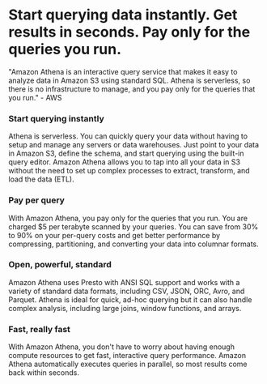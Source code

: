 # Start querying data instantly. Get results in seconds. Pay only for the queries you run.

"Amazon Athena is an interactive query service that makes it easy to analyze data in Amazon S3 using standard SQL. Athena is serverless, so there is no infrastructure to manage, and you pay only for the queries that you run." - AWS

### Start querying instantly
Athena is serverless. You can quickly query your data without having to setup and manage any servers or data warehouses. Just point to your data in Amazon S3, define the schema, and start querying using the built-in query editor. Amazon Athena allows you to tap into all your data in S3 without the need to set up complex processes to extract, transform, and load the data (ETL).

### Pay per query
With Amazon Athena, you pay only for the queries that you run. You are charged $5 per terabyte scanned by your queries. You can save from 30% to 90% on your per-query costs and get better performance by compressing, partitioning, and converting your data into columnar formats.

### Open, powerful, standard
Amazon Athena uses Presto with ANSI SQL support and works with a variety of standard data formats, including CSV, JSON, ORC, Avro, and Parquet. Athena is ideal for quick, ad-hoc querying but it can also handle complex analysis, including large joins, window functions, and arrays. 

### Fast, really fast
With Amazon Athena, you don't have to worry about having enough compute resources to get fast, interactive query performance. Amazon Athena automatically executes queries in parallel, so most results come back within seconds.
